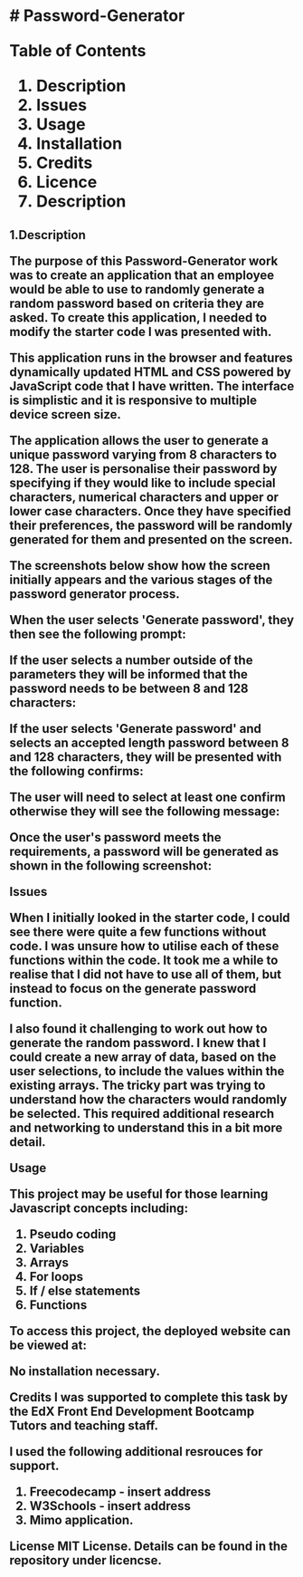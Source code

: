 <h1> # Password-Generator

Table of Contents

1. Description <br>
2. Issues <br>
3. Usage <br>
4. Installation <br>
5. Credits <br>
6. Licence <br>
7. Description <br>

<h2> 1.Description

The purpose of this Password-Generator work was to create an application that an employee would be able to use to randomly generate a random password based on criteria they are asked. 
To create this application, I needed to modify the starter code I was presented with.

This application runs in the browser and features dynamically updated HTML and CSS powered by JavaScript code that I have written. The interface is simplistic and it is responsive to multiple device screen size. 

The application allows the user to generate a unique password varying from 8 characters to 128. The user is personalise their password by specifying if they would like to include special characters, numerical characters and upper or lower case characters. Once they have specified their preferences, the password will be randomly generated for them and presented on the screen.

The screenshots below show how the screen initially appears and the various stages of the password generator process.



When the user selects 'Generate password', they then see the following prompt:


If the user selects a number outside of the parameters they will be informed that the password needs to be between 8 and 128 characters:


If the user selects 'Generate password' and selects an accepted length password between 8 and 128 characters, they will be presented with the following confirms:



The user will need to select at least one confirm otherwise they will see the following message:



Once the user's password meets the requirements, a password will be generated as shown in the following screenshot:




Issues

When I initially looked in the starter code, I could see there were quite a few functions without code. I was unsure how to utilise each of these functions within the code. It took me a while to realise that I did not have to use all of them, but instead to focus on the generate password function.

I also found it challenging to work out how to generate the random password. I knew that I could create a new array of data, based on the user selections, to include the values within the existing arrays. The tricky part was trying to understand how the characters would randomly be selected. This required additional research and networking to understand this in a bit more detail.

Usage

This project may be useful for those learning Javascript concepts including:

1. Pseudo coding
2. Variables
3. Arrays
4. For loops
5. If / else statements
6. Functions

To access this project, the deployed website can be viewed at:


No installation necessary. 

Credits
I was supported to complete this task by the EdX Front End Development Bootcamp Tutors and teaching staff.

I used the following additional resrouces for support. 

1. Freecodecamp - insert address
2. W3Schools - insert address
3. Mimo application.

License
MIT License. Details can be found in the repository under licencse.

